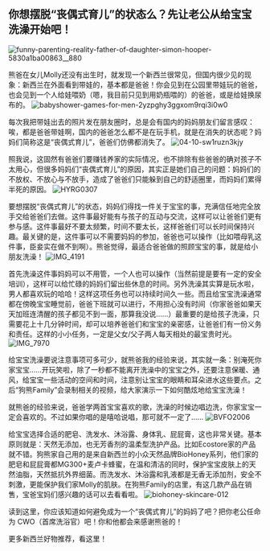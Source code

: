 ## 你想摆脱“丧偶式育儿”的状态么？先让老公从给宝宝洗澡开始吧！

![funny-parenting-reality-father-of-daughter-simon-hooper-5830a1ba00863__880](https://i.imgur.com/1aQBoM7.jpg)


熊爸在女儿Molly还没有出生时，就发现一个新西兰很常见，但国内很少见的现象：新西兰在外面看到带娃的，基本都是爸爸！你会见到在公园里带娃玩的爸爸，也会见到一个人给娃喂奶（嗯，我目前只见到用奶瓶喂的）的爸爸，或是给娃换尿布的。
![babyshower-games-for-men-2yzpghy3ggxom9rqi3i0w0](https://i.imgur.com/UVhS2US.jpg)

每次我把带娃出去的照片发在朋友圈时，总是会有国内的妈妈朋友们留言感叹：唉，都是爸爸带娃啊，国内的爸爸怎么都不是在玩手机，就是在消失的状态呢？妈妈们简称这是“丧偶式育儿”，爸爸们仿佛都消失了。
![04-10-sw1ruzn3kjy](https://i.imgur.com/aeqJt1V.png)

照我说，这固然有爸爸们要赚钱养家的实际情况，也不排除有些爸爸的确对孩子不太用心，但很多妈妈们“丧偶式育儿”的原因，其实正是她们自己的问题：妈妈们的不放权、不放心与不放手，造成了爸爸们只能躲到自己的舒适圈里，而妈妈们累得半死的原因。
![HYRG0307](https://i.imgur.com/13xmXsa.jpg)

要想摆脱“丧偶式育儿”的状态，妈妈们得找一件关于宝宝的事，充满信任地完全放手交给爸爸们去做。这件事最好能有与孩子的互动与交流，这样可以让爸爸们更有参与感。这件事最好不要太频繁，时间不要太长，这样爸爸们可以长时间保持兴趣。最关键的是，这件事可以不需要妈妈的参加，爸爸也可以操作（比如喂母乳这件事，臣妾实在做不到啊）。熊爸觉得，最适合爸爸做的照顾宝宝的事，就是给小朋友洗澡！
![IMG_4191](https://i.imgur.com/DXF55WT.jpg)

首先洗澡这件事妈妈可以不用管，一个人也可以操作（当然前提是要有一定的安全培训），这样可以给忙碌的妈妈们留出些休息的时间。另外洗澡其实算是玩水啦，男人都喜欢玩的哈哈！这样这项任务也可以持续时间久一些。而且给宝宝洗澡通常都在傍晚宝宝睡觉前，爸爸下班就可以进行，不用担心没有时间（你家爸爸如果天天加班连清醒的孩子都见不到一面，那算我没说……）最重要的是给孩子洗澡，只需要花上十几分钟时间，却可以培养爸爸们和宝宝的亲密感，让爸爸们有一份义务和责任。这样的小小任务，一定是父女/父子两人每天相处的最宝贵时光。
![IMG_7970](https://i.imgur.com/Oxg89hT.jpg)

给宝宝洗澡要说注意事项可多可少，就熊爸我的经验来说，其实就一条：别淹死你家宝宝……开玩笑啦，除了一秒都不能离开洗澡中的宝宝之外，还要注意保暖、通风，给宝宝一些活动的空间和时间，注意别让宝宝的眼睛和耳朵进水这些要点。之后“狗熊Family”会录制相关的视频，给大家演示一下如何酷炫地给宝宝洗澡！

就熊爸的经验来说，爸爸学两首宝宝喜欢的歌，洗澡的时候边唱边洗，你家宝宝一定会喜欢的。不过如果你唱的是嘻哈说唱，那可就不一定了……
![BVFO2006](https://i.imgur.com/V7tMxMl.jpg)

给宝宝选择合适的肥皂、洗发水、沐浴露、身体乳、屁屁膏，这也非常关键。基本原则就是：天然无添加，也无芳香剂的温柔型洗护产品。比如Ecostore家的产品就不错。狗熊家自己用的是来自新西兰的小众天然品牌BioHoney系列，他们家的肥皂和屁屁膏都MG300+麦卢卡蜂蜜，在温和清洁的同时，保护宝宝皮肤上的天然油脂，天然抵抗外界细菌。而洗发水、沐浴露和乳液都是无香无添加剂，安全不刺激，更能保护我们家Molly的肌肤。在狗熊Family的店里，有这几款产品在销售，宝爸宝妈们感兴趣的话可以去看看啦。
![biohoney-skincare-012](https://i.imgur.com/RJguQrL.jpg)

读到这里，你应该知道如何避免成为一个“丧偶式育儿”的妈妈了吧？把你老公任命为 CWO（首席洗浴官）吧！你和他都会来感谢熊爸的！

更多新西兰好物推荐，看这里！


